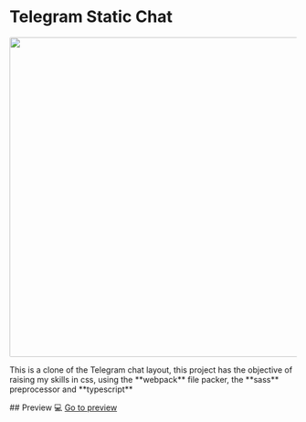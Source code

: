 # Telegram Static Chat

<img width="560" style="display:block; margin-left:auto; margin-right:auto; border-radius: .2em" src="https://repository-images.githubusercontent.com/451166195/4087b6cc-33ab-4a94-b146-9c55037e5649"></img>

<p>This is a clone of the Telegram chat layout, this project has the objective of raising my skills in css, using the **webpack** file packer, the **sass** preprocessor and **typescript**</p>
## Preview 💻
<a href="#">Go to preview</a>
